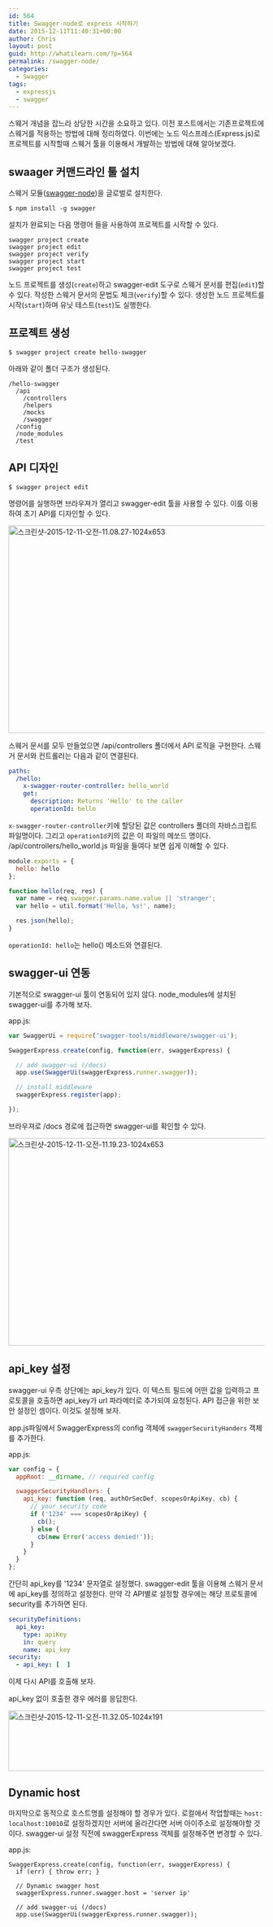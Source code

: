 ```yaml
---
id: 564
title: Swagger-node로 express 시작하기
date: 2015-12-11T11:40:31+00:00
author: Chris
layout: post
guid: http://whatilearn.com/?p=564
permalink: /swagger-node/
categories:
  - Swagger
tags:
  - expressjs
  - swagger
---
```

스웨거 개념을 잡느라 상당한 시간을 소요하고 있다. 이전 포스트에서는 기존프로젝트에 스웨거를 적용하는 방법에 대해 정리하였다. 이번에는 노드 익스프레스(Express.js)로 프로젝트를 시작할때 스웨거 툴을 이용해서 개발하는 방법에 대해 알아보겠다. 


## swaager 커맨드라인 툴 설치

스웨거 모듈([swagger-node](https://github.com/swagger-api/swagger-node))을 글로벌로 설치한다.

```
$ npm install -g swagger
```

설치가 완료되는 다음 명령어 들을 사용하여 프로젝트를 시작할 수 있다.

```
swagger project create
swagger project edit
swagger project verify
swagger project start
swagger project test
```

노드 프로젝트를 생성(`create`)하고 swagger-edit 도구로 스웨거 문서를 편집(`edit`)할수 있다. 작성한 스웨거 문서의 문법도 체크(`verify`)할 수 있다. 생성한 노드 프로젝트를 시작(`start`)하며 유닛 테스트(`test`)도 실행한다.


## 프로젝트 생성

```
$ swagger project create hello-swagger
```

아래와 같이 폴더 구조가 생성된다.

```
/hello-swagger
  /api
    /controllers
    /helpers
    /mocks
    /swagger
  /config
  /node_modules
  /test
```


## API 디자인

```
$ swagger project edit
```

명령어를 실행하면 브라우져가 열리고 swagger-edit 툴을 사용할 수 있다. 이를 이용하여 초기 API를 디자인할 수 있다.

<img src="http://whatilearn.com/wp-content/uploads/2015/12/swagger-2015-12-11-11-08-27-1024x653.png" alt="스크린샷-2015-12-11-오전-11.08.27-1024x653" width="640" height="408" class="alignnone size-full wp-image-1033" />

스웨거 문서를 모두 만들었으면 /api/controllers 폴더에서 API 로직을 구현한다. 스웨거 문서와 컨트롤러는 다음과 같이 연결된다. 

```yaml
paths:
  /hello:
    x-swagger-router-controller: hello_world
    get:
      description: Returns 'Hello' to the caller
      operationId: hello 
```

`x-swagger-router-controller`키에 할당된 값은 controllers 폴더의 자바스크립트 파일명이다. 그리고 `operationId`키의 값은 이 파일의 메쏘드 명이다. /api/controllers/hello_world.js 파일을 들여다 보면 쉽게 이해할 수 있다.

```javascript
module.exports = {
  hello: hello
};

function hello(req, res) {
  var name = req.swagger.params.name.value || 'stranger';
  var hello = util.format('Hello, %s!', name);

  res.json(hello);
}
```

`operationId: hello`는 hello() 메소드와 연결된다.


## swagger-ui 연동

기본적으로 swagger-ui 툴이 연동되어 있지 않다. node_modules에 설치된 swagger-ui를 추가해 보자.

app.js:

```javascript
var SwaggerUi = require('swagger-tools/middleware/swagger-ui');

SwaggerExpress.create(config, function(err, swaggerExpress) {

  // add swagger-ui (/docs)
  app.use(SwaggerUi(swaggerExpress.runner.swagger));

  // install middleware
  swaggerExpress.register(app);

});
```

브라우져로 /docs 경로에 접근하면 swagger-ui를 확인할 수 있다.

<img src="http://whatilearn.com/wp-content/uploads/2015/12/swagger-2015-12-11-11-19-23-1024x653.png" alt="스크린샷-2015-12-11-오전-11.19.23-1024x653" width="640" height="408" class="alignnone size-full wp-image-1034" />

## api_key 설정

swagger-ui 우측 상단에는 api_key가 있다. 이 텍스트 필드에 어떤 값을 입력하고 프로토콜을 호출하면 api_key가 url 파라메터로 추가되여 요청된다. API 접근을 위한 보안 설정인 셈이다. 이것도 설정해 보자.

app.js파일에서 SwaggerExpress의 config 객체에 `swaggerSecurityHanders` 객체를 추가한다.

app.js:

```javascript
var config = {
  appRoot: __dirname, // required config

  swaggerSecurityHandlers: {
    api_key: function (req, authOrSecDef, scopesOrApiKey, cb) {
      // your security code
      if ('1234' === scopesOrApiKey) {
        cb();
      } else {
        cb(new Error('access denied!'));
      }
    }
  }
};
```

간단히 api_key를 '1234' 문자열로 설정했다.  swagger-edit 툴을 이용해 스웨거 문서에 api_key를 정의하고 설정한다. 만약 각 API별로 설정할 경우에는 해당 프로토콜에 security를 추가하면 된다.

```yaml
securityDefinitions:
  api_key:
    type: apiKey
    in: query
    name: api_key
security:
  - api_key: [  ]    
```

이제 다시 API를 호출해 보자.

api_key 없이 호출한 경우 에러를 응답한다.

<img src="http://whatilearn.com/wp-content/uploads/2015/12/swagger-2015-12-11-11-32-05-1024x191.png" alt="스크린샷-2015-12-11-오전-11.32.05-1024x191" width="640" height="119" class="alignnone size-full wp-image-1035" />

## Dynamic host

마지막으로 동적으로 호스트명를 설정해야 할 경우가 있다. 로컬에서 작업할때는 `host: localhost:10010`로 설정하겠지만 서버에 올라간다면 서버 아이주소로 설정해야할 것이다. swagger-ui 설정 직전에 swaggerExpress 객체를 설정해주면 변경할 수 있다.

app.js:

```
SwaggerExpress.create(config, function(err, swaggerExpress) {
  if (err) { throw err; }

  // Dynamic swagger host
  swaggerExpress.runner.swagger.host = 'server ip'
  
  // add swagger-ui (/docs)
  app.use(SwaggerUi(swaggerExpress.runner.swagger));
```
